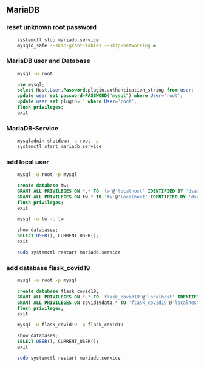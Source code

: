 ## MariaDB

### reset unknown root password

````bash
    systemctl stop mariadb.service
    mysqld_safe --skip-grant-tables --skip-networking &
````

### MariaDB user and Database

````bash
    mysql -u root
````

````sql
    use mysql;
    select Host,User,Password,plugin,authentication_string from user;
    update user set password=PASSWORD("mysql") where User='root';
    update user set plugin='' where User='root';
    flush privileges;
    exit
````

### MariaDB-Service

````bash
    mysqladmin shutdown -u root -p
    systemctl start mariadb.service
````

### add local user

````bash
    mysql -u root -p mysql
````

````sql
    create database tw;
    GRANT ALL PRIVILEGES ON *.* TO 'tw'@'localhost' IDENTIFIED BY 'dsadas' WITH GRANT OPTION;
    GRANT ALL PRIVILEGES ON tw.* TO 'tw'@'localhost' IDENTIFIED BY 'dsadas' WITH GRANT OPTION;
    flush privileges;
    exit
````

````bash
    mysql -u tw -p tw
````

````sql
    show databases;
    SELECT USER(), CURRENT_USER();
    exit
````

````bash
    sudo systemctl restart mariadb.service
````

### add database flask_covid19

````bash
    mysql -u root -p mysql
````

````sql
    create database flask_covid19;
    GRANT ALL PRIVILEGES ON *.* TO 'flask_covid19'@'localhost' IDENTIFIED BY 'flask_covid19pwd';
    GRANT ALL PRIVILEGES ON covid19data.* TO 'flask_covid19'@'localhost' IDENTIFIED BY 'flask_covid19pwd';
    flush privileges;
    exit
````

````bash
    mysql -u flask_covid19 -p flask_covid19
````

````sql
    show databases;
    SELECT USER(), CURRENT_USER();
    exit
````

````bash
    sudo systemctl restart mariadb.service
````
